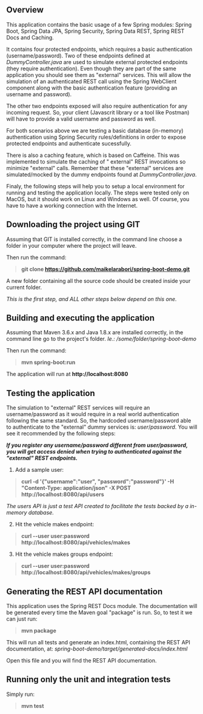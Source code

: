
## Overview
This application contains the basic usage of a few Spring modules: Spring Boot, Spring Data JPA, Spring Security, Spring Data REST, Spring REST Docs and Caching.

It contains four protected endpoints, which requires a basic authentication (username/password).
Two of these endpoints defined at _DummyController.java_ are used to simulate external protected endpoints (they require authentication). Even though they are part of the same application you should see them as "external" services. This will allow the simulation of an authenticated REST call using the Spring WebClient component along with the basic authentication feature (providing an username and password).

The other two endpoints exposed will also require authentication for any incoming request. So, your client (Javascrit library or a tool like Postman) will have to provide a valid username and password as well.

For both scenarios above we are testing a basic database (in-memory) authentication using Spring Security rules/definitions in order to expose protected endpoints and authenticate sucessfully.

There is also a caching feature, which is based on Caffeine. This was implemented to simulate the caching of "
external" REST invocations so minimize "external" calls. Remember that these "external" services are simulated/mocked by the dummy endpoints found at _DummyController.java_.

Finaly, the following steps will help you to setup a local environment for running and testing the application locally.
The steps were tested only on MacOS, but it should work on Linux and Windows as well. Of course, you have to have a working connection with the Internet.

## Downloading the project using GIT
Assuming that GIT is installed correctly, in the command line choose a folder in your computer where the project will leave.


Then run the command:

> **git clone https://github.com/maikelarabori/spring-boot-demo.git**


A new folder containing all the source code should be created inside your current folder.

*This is the first step, and ALL other steps below depend on this one.*

## Building and executing the application

Assuming that Maven 3.6.x and Java 1.8.x are installed correctly, in the command line go to the project's folder. *Ie.: /some/folder/spring-boot-demo*


Then run the command:


> **mvn spring-boot:run**


The application will run at **http://localhost:8080**

## Testing the application

The simulation to "external" REST services will require an username/password as it would require in a real world authentication following the same standard. So, the hardcoded username/password able to authenticate to the "external" dummy services is: _user_/_password_. You will see it recommended by the following steps:

**_If you register any username/password different from user/password, you will get access denied when trying to authenticated against the "external" REST endpoints._**

1. Add a sample user:
> **curl -d '{"username":"user", "password":"password"}' -H "Content-Type: application/json" -X POST http://localhost:8080/api/users**

*The users API is just a test API  created to facilitate the tests backed by a in-memory database.*

2. Hit the vehicle makes endpoint:
> **curl --user user:password http://localhost:8080/api/vehicles/makes**

3. Hit the vehicle makes groups endpoint:
> **curl --user user:password http://localhost:8080/api/vehicles/makes/groups**

## Generating the REST API documentation

This application uses the Spring REST Docs module.
The documentation will be generated every time the Maven goal "package" is run.
So, to test it we can just run:
> **mvn package**

This will run all tests and generate an index.html, containing the REST API documentation, at:
*spring-boot-demo/target/generated-docs/index.html*

Open this file and you will find the REST API documentation.

## Running only the unit and integration tests

Simply run:
> **mvn test**
